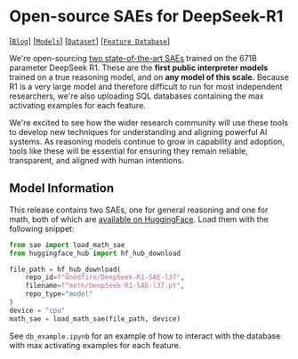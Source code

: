 # Open-source SAEs for DeepSeek-R1

[[`Blog`]()] [[`Models`](https://huggingface.co/Goodfire/DeepSeek-R1-SAE-l37)]
[[`Dataset`](https://huggingface.co/Goodfire/r1-collect)] [[`Feature
Database`](https://huggingface.co/Goodfire/r1-collect)]

We're open-sourcing [two state-of-the-art
SAEs](https://huggingface.co/Goodfire/DeepSeek-R1-SAE-l37) trained on the 671B
parameter DeepSeek R1. These are the **first public interpreter models** trained
on a true reasoning model, and on **any model of this scale.** Because R1 is a
very large model and therefore difficult to run for most independent
researchers, we're also uploading SQL databases containing the max activating
examples for each feature.

We're excited to see how the wider research community
will use these tools to develop new techniques for understanding and aligning
powerful AI systems. As reasoning models continue to grow in capability and
adoption, tools like these will be essential for ensuring they remain reliable,
transparent, and aligned with human intentions. 

## Model Information

This release contains two SAEs, one for general reasoning and one for math, both
of which are [available on
HuggingFace](https://huggingface.co/Goodfire/DeepSeek-R1-SAE-l37). Load them
with the following snippet:

```python
from sae import load_math_sae
from huggingface_hub import hf_hub_download

file_path = hf_hub_download(
    repo_id=f"Goodfire/DeepSeek-R1-SAE-l37",
    filename=f"math/DeepSeek-R1-SAE-l37.pt",
    repo_type="model"
)
device = "cpu"
math_sae = load_math_sae(file_path, device)
```

See `db_example.ipynb` for an example of how to interact with the database with
max activating examples for each feature. 